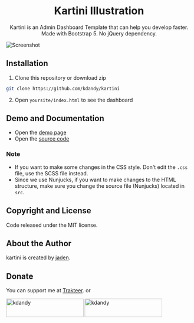 <h1 align="center">Kartini Illustration</h1>
<p align="center">Kartini  is an Admin Dashboard Template that can help you develop faster. Made with Bootstrap 5. No jQuery dependency.</p>
<p align="center">

</p>

![Screenshot](https://user-images.githubusercontent.com/50922642/154832497-178ffade-8c23-4be5-89a8-72ba26d88722.jpg)

## Installation

1. Clone this repository or download zip

```bash
git clone https://github.com/kdandy/kartini
```

2. Open `yoursite/index.html` to see the dashboard

## Demo and Documentation

- Open the [demo page](http://kartini.kdandy.com)
- Open the [source code](http://github.com/kdandy/kartini)

### Note

- If you want to make some changes in the CSS style. Don't edit the `.css` file, use the SCSS file instead.
- Since we use Nunjucks, if you want to make changes to the HTML structure, make sure you change the source file (Nunjucks) located in `src`.

## Copyright and License

Code released under the MIT license.

## About the Author

kartini is created by <a href="https://kdandy.com">jaden</a>.

## Donate

You can support me at [Trakteer](https://trakteer.id/kdandy/tip). or
<p><a href="https://www.buymeacoffee.com/kdandy"> <img align="left" src="https://cdn.buymeacoffee.com/buttons/v2/default-yellow.png" height="50" width="210" alt="kdandy" /></a><a href="https://ko-fi.com/kdandy"> <img align="left" src="https://cdn.ko-fi.com/cdn/kofi3.png?v=3" height="50" width="210" alt="kdandy" /></a></p><br><br>
</p>
